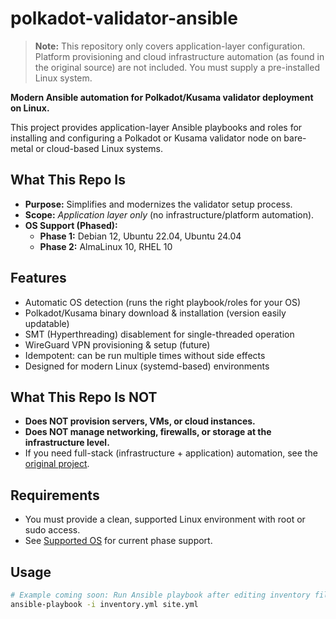 # polkadot-validator-ansible

> **Note:** This repository only covers application-layer configuration. Platform provisioning and cloud infrastructure automation (as found in the original source) are not included. You must supply a pre-installed Linux system.

**Modern Ansible automation for Polkadot/Kusama validator deployment on Linux.**

This project provides application-layer Ansible playbooks and roles for installing and configuring a Polkadot or Kusama validator node on bare-metal or cloud-based Linux systems.

## What This Repo Is

- **Purpose:** Simplifies and modernizes the validator setup process.
- **Scope:** _Application layer only_ (no infrastructure/platform automation).
- **OS Support (Phased):**
  - **Phase 1:** Debian 12, Ubuntu 22.04, Ubuntu 24.04
  - **Phase 2:** AlmaLinux 10, RHEL 10

## Features

- Automatic OS detection (runs the right playbook/roles for your OS)
- Polkadot/Kusama binary download & installation (version easily updatable)
- SMT (Hyperthreading) disablement for single-threaded operation
- WireGuard VPN provisioning & setup (future)
- Idempotent: can be run multiple times without side effects
- Designed for modern Linux (systemd-based) environments

## What This Repo Is NOT

- **Does NOT provision servers, VMs, or cloud instances.**
- **Does NOT manage networking, firewalls, or storage at the infrastructure level.**
- If you need full-stack (infrastructure + application) automation, see the [original project](https://github.com/w3f/polkadot-validator-setup).

## Requirements

- You must provide a clean, supported Linux environment with root or sudo access.
- See [Supported OS](#os-support-phased) for current phase support.

## Usage

```bash
# Example coming soon: Run Ansible playbook after editing inventory file
ansible-playbook -i inventory.yml site.yml
```
